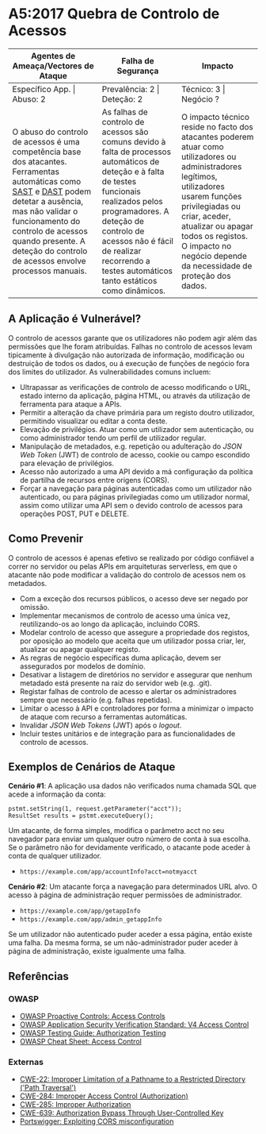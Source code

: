 # A5:2017 Quebra de Controlo de Acessos

| Agentes de Ameaça/Vectores de Ataque | Falha de Segurança | Impacto |
| -- | -- | -- |
| Específico App. \| Abuso: 2 | Prevalência: 2 \| Deteção: 2 | Técnico: 3 \| Negócio ? |
| O abuso do controlo de acessos é uma competência base dos atacantes. Ferramentas automáticas como [SAST][0xa51] e [DAST][0xa52] podem detetar a ausência, mas não validar o funcionamento do controlo de acessos quando presente. A deteção do controlo de acessos envolve processos manuais. | As falhas de controlo de acessos são comuns devido à falta de processos automáticos de deteção e à falta de testes funcionais realizados pelos programadores. A deteção de controlo de acessos não é fácil de realizar recorrendo a testes automáticos tanto estáticos como dinâmicos. | O impacto técnico reside no facto dos atacantes poderem atuar como utilizadores ou administradores legítimos, utilizadores usarem funções privilegiadas ou criar, aceder, atualizar ou apagar todos os registos. O impacto no negócio depende da necessidade de proteção dos dados. |

## A Aplicação é Vulnerável?

O controlo de acessos garante que os utilizadores não podem agir além das
permissões que lhe foram atribuídas. Falhas no controlo de acessos levam
tipicamente à divulgação não autorizada de informação, modificação ou destruição
de todos os dados, ou á execução de funções de negócio fora dos limites do
utilizador. As vulnerabilidades comuns incluem:

* Ultrapassar as verificações de controlo de acesso modificando o URL, estado
  interno da aplicação, página HTML, ou através da utilização de ferramenta para
  ataque a APIs.
* Permitir a alteração da chave primária para um registo doutro utilizador,
  permitindo visualizar ou editar a conta deste.
* Elevação de privilégios. Atuar como um utilizador sem autenticação, ou como
  administrador tendo um perfil de utilizador regular.
* Manipulação de metadados, e.g. repetição ou adulteração do _JSON Web Token_
  (JWT) de controlo de acesso, cookie ou campo escondido para elevação de
  privilégios.
* Acesso não autorizado a uma API devido a má configuração da política de
  partilha de recursos entre origens (CORS).
* Forçar a navegação para páginas autenticadas como um utilizador não
  autenticado, ou para páginas privilegiadas como um utilizador normal, assim
  como utilizar uma API sem o devido controlo de acessos para operações POST,
  PUT e DELETE.

## Como Prevenir

O controlo de acessos é apenas efetivo se realizado por código confiável a
correr no servidor ou pelas APIs em arquiteturas serverless, em que o atacante
não pode modificar a validação do controlo de acessos nem os metadados.

* Com a exceção dos recursos públicos, o acesso deve ser negado por omissão.
* Implementar mecanismos de controlo de acesso uma única vez, reutilizando-os ao
  longo da aplicação, incluindo CORS.
* Modelar controlo de acesso que assegure a propriedade dos registos, por
  oposição ao modelo que aceita que um utilizador possa criar, ler, atualizar ou
  apagar qualquer registo.
* As regras de negócio específicas duma aplicação, devem ser assegurados por
  modelos de domínio.
* Desativar a listagem de diretórios no servidor e assegurar que nenhum metadado
  está presente na raiz do servidor web (e.g. .git).
* Registar falhas de controlo de acesso e alertar os administradores sempre que
  necessário (e.g. falhas repetidas).
* Limitar o acesso à API e controladores por forma a minimizar o impacto de
  ataque com recurso a ferramentas automáticas.
* Invalidar _JSON Web Tokens_ (JWT) após o _logout_.
* Incluir testes unitários e de integração para as funcionalidades de controlo
  de acessos.

## Exemplos de Cenários de Ataque

**Cenário #1**: A aplicação usa dados não verificados numa chamada SQL que acede
a informação da conta:

```
pstmt.setString(1, request.getParameter("acct"));
ResultSet results = pstmt.executeQuery();
```

Um atacante, de forma simples, modifica o parâmetro acct no seu navegador para
enviar um qualquer outro número de conta à sua escolha. Se o parâmetro não for
devidamente verificado, o atacante pode aceder à conta de qualquer utilizador.

* `https://example.com/app/accountInfo?acct=notmyacct`

**Cenário #2**: Um atacante força a navegação para determinados URL alvo. O
acesso à página de administração requer permissões de administrador.

* `https://example.com/app/getappInfo`
* `https://example.com/app/admin_getappInfo`

Se um utilizador não autenticado puder aceder a essa página, então existe uma
falha. Da mesma forma, se um não-administrador puder aceder à página de
administração, existe igualmente uma falha.

## Referências

### OWASP

* [OWASP Proactive Controls: Access Controls][0xa53]
* [OWASP Application Security Verification Standard: V4 Access Control][0xa54]
* [OWASP Testing Guide: Authorization Testing][0xa55]
* [OWASP Cheat Sheet: Access Control][0xa56]

### Externas

* [CWE-22: Improper Limitation of a Pathname to a Restricted Directory ('Path
  Traversal')][0xa57]
* [CWE-284: Improper Access Control (Authorization)][0xa58]
* [CWE-285: Improper Authorization][0xa59]
* [CWE-639: Authorization Bypass Through User-Controlled Key][0xa510]
* [Portswigger: Exploiting CORS misconfiguration][0xa511]

[0xa51]: https://owasp.org/www-community/Source_Code_Analysis_Tools
[0xa52]: https://owasp.org/www-community/Vulnerability_Scanning_Tools
[0xa53]: https://owasp.org/www-project-proactive-controls/v3/en/c7-enforce-access-controls
[0xa54]: https://github.com/OWASP/ASVS/blob/v4.0.2/4.0/en/0x11-V2-Authentication.md
[0xa55]: https://owasp.org/www-project-web-security-testing-guide/latest/4-Web_Application_Security_Testing/05-Authorization_Testing/README
[0xa56]: https://cheatsheetseries.owasp.org/cheatsheets/Access_Control_Cheat_Sheet.html
[0xa57]: https://cwe.mitre.org/data/definitions/22.html
[0xa58]: https://cwe.mitre.org/data/definitions/284.html
[0xa59]: https://cwe.mitre.org/data/definitions/285.html
[0xa510]: https://cwe.mitre.org/data/definitions/639.html
[0xa511]: https://portswigger.net/research/exploiting-cors-misconfigurations-for-bitcoins-and-bounties

